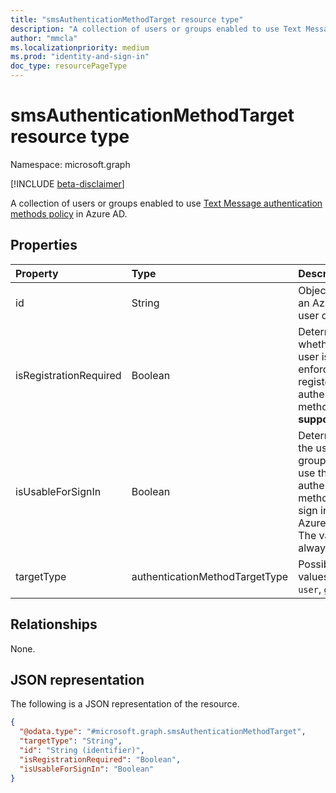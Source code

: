 ```yaml
---
title: "smsAuthenticationMethodTarget resource type"
description: "A collection of users or groups enabled to use Text Message authentication methods policy."
author: "mmcla"
ms.localizationpriority: medium
ms.prod: "identity-and-sign-in"
doc_type: resourcePageType
---
```


# smsAuthenticationMethodTarget resource type
Namespace: microsoft.graph

[!INCLUDE [beta-disclaimer](../../includes/beta-disclaimer.md)]

A collection of users or groups enabled to use [Text Message authentication methods policy](../resources/smsAuthenticationMethodConfiguration.md) in Azure AD.

## Properties
|Property|Type|Description|
|:---|:---|:---|
|id|String|Object ID of an Azure AD user or group.|
|isRegistrationRequired|Boolean|Determines whether the user is enforced to register the authentication method. **Not supported**.|
|isUsableForSignIn|Boolean|Determines if the users or groups can use this authentication method to sign in to Azure AD. The value is always `true`.|
|targetType|authenticationMethodTargetType| Possible values are: `user`, `group`.|

## Relationships
None.

## JSON representation
The following is a JSON representation of the resource.
<!-- {
  "blockType": "resource",
  "keyProperty": "id",
  "@odata.type": "microsoft.graph.smsAuthenticationMethodTarget",
  "baseType": "microsoft.graph.authenticationMethodTarget",
  "openType": false
}
-->
``` json
{
  "@odata.type": "#microsoft.graph.smsAuthenticationMethodTarget",
  "targetType": "String",
  "id": "String (identifier)",
  "isRegistrationRequired": "Boolean",
  "isUsableForSignIn": "Boolean"
}
```
